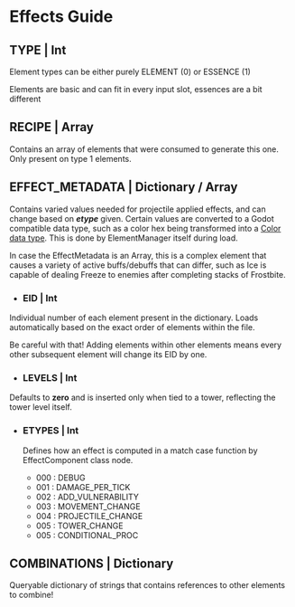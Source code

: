 
# Effects Guide

## TYPE | Int

Element types can be either purely ELEMENT (0) or ESSENCE (1)

Elements are basic and can fit in every input slot, essences are a bit different

## RECIPE | Array

Contains an array of elements that were consumed to generate this one. Only present on type 1 elements.

## EFFECT_METADATA | Dictionary / Array

Contains varied values needed for projectile applied effects, and can change based on ___etype___ given. Certain values are converted to a Godot compatible data type, such as a color hex being transformed into a [Color data type](https://docs.godotengine.org/en/stable/classes/class_color.html). This is done by ElementManager itself during load.

In case the EffectMetadata is an Array, this is a complex element that causes a variety of active buffs/debuffs that can differ, such as Ice is capable of dealing Freeze to enemies after completing stacks of Frostbite.

* ### EID | Int

Individual number of each element present in the dictionary. Loads automatically based on the exact order of elements within the file.

Be careful with that! Adding elements within other elements means every other subsequent element will change its EID by one.

* ### LEVELS | Int

Defaults to **zero** and is inserted only when tied to a tower, reflecting the tower level itself.

* ### ETYPES | Int

    Defines how an effect is computed in a match case function by EffectComponent class node.

    - 000 : DEBUG
    - 001 : DAMAGE_PER_TICK
    - 002 : ADD_VULNERABILITY
    - 003 : MOVEMENT_CHANGE
    - 004 : PROJECTILE_CHANGE
    - 005 : TOWER_CHANGE
    - 005 : CONDITIONAL_PROC

## COMBINATIONS | Dictionary

Queryable dictionary of strings that contains references to other elements to combine!
